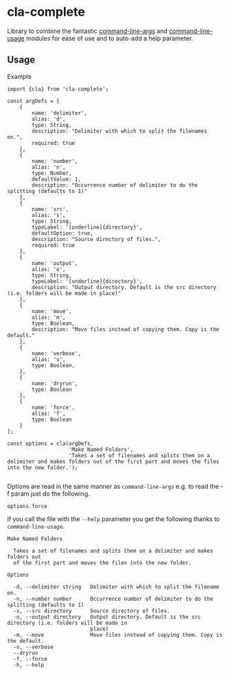 # cla-complete

Library to combine the fantastic [command-line-args](https://www.npmjs.com/package/command-line-args) and [command-line-usage](https://www.npmjs.com/package/command-line-usage) modules for ease of use and to auto-add a help parameter.

## Usage

Example

```
import {cla} from 'cla-complete';

const argDefs = [
    {
        name: 'delimiter',
        alias: 'd',
        type: String,
        description: "Delimiter with which to split the filenames on.",
        required: true
    },
    {
        name: 'number',
        alias: 'n',
        type: Number,
        defaultValue: 1,
        description: "Occurrence number of delimiter to do the splitting (defaults to 1)"
    },
    {
        name: 'src',
        alias: 's',
        type: String,
        typeLabel: '[underline]{directory}',
        defaultOption: true,
        description: "Source directory of files.",
        required: true
    },
    {
        name: 'output',
        alias: 'o',
        type: String,
        typeLabel: '[underline]{directory}',
        description: "Output directory. Default is the src directory (i.e. folders will be made in place)"
    },
    {
        name: 'move',
        alias: 'm',
        type: Boolean,
        description: "Move files instead of copying them. Copy is the default."
    },
    {
        name: 'verbose',
        alias: 'v',
        type: Boolean,
    },
    {
        name: 'dryrun',
        type: Boolean
    },
    {
        name: 'force',
        alias: 'f',
        type: Boolean
    }
];

const options = cla(argDefs,
                    'Make Named Folders',
                    'Takes a set of filenames and splits them on a delimiter and makes folders out of the first part and moves the files into the new folder.');


```

Options are read in the same manner as ```command-line-args``` e.g. to read the -f param just do the following.

```
options.force
```

If you call the file with the ```--help``` parameter you get the following thanks to ```command-line-usage```.

```
Make Named Folders

  Takes a set of filenames and splits them on a delimiter and makes folders out
  of the first part and moves the files into the new folder.

Options

  -d, --delimiter string   Delimiter with which to split the filename on.
  -n, --number number      Occurrence number of delimiter to do the splitting (defaults to 1)
  -s, --src directory      Source directory of files.
  -o, --output directory   Output directory. Default is the src directory (i.e. folders will be made in
                           place)
  -m, --move               Move files instead of copying them. Copy is the default.
  -v, --verbose
  --dryrun
  -f, --force
  -h, --help
```
